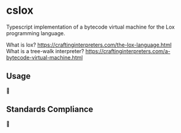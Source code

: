 # cslox

Typescript implementation of a bytecode virtual machine for the Lox programming language.

What is lox? https://craftinginterpreters.com/the-lox-language.html  
What is a tree-walk interpreter? https://craftinginterpreters.com/a-bytecode-virtual-machine.html

## Usage

🚧

## Standards Compliance

🚧
